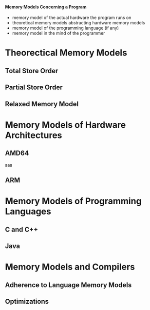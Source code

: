 
#### Memory Models Concerning a Program

*   memory model of the actual hardware the program runs on
*   theoretical memory models abstracting hardware memory models
*   memory model of the programming language (if any)
*   memory model in the mind of the programmer

# Theorectical Memory Models

## Total Store Order

## Partial Store Order

## Relaxed Memory Model

# Memory Models of Hardware Architectures

## AMD64

aaa

## ARM

# Memory Models of Programming Languages

## C and C++

## Java

# Memory Models and Compilers

## Adherence to Language Memory Models

## Optimizations

